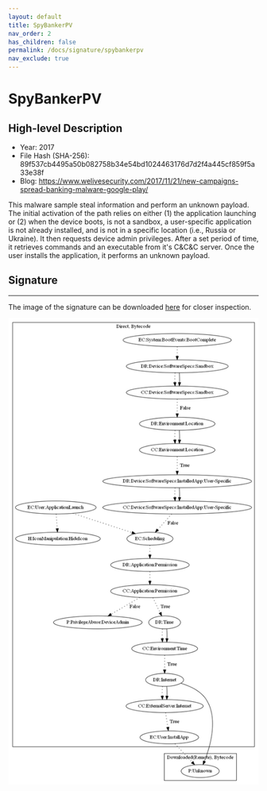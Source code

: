 ```yaml
---
layout: default
title: SpyBankerPV
nav_order: 2
has_children: false
permalink: /docs/signature/spybankerpv
nav_exclude: true
---
```


# SpyBankerPV

## High-level Description

* Year: 2017
* File Hash (SHA-256): 89f537cb4495a50b082758b34e54bd1024463176d7d2f4a445cf859f5a33e38f
* Blog: https://www.welivesecurity.com/2017/11/21/new-campaigns-spread-banking-malware-google-play/

This malware sample steal information and perform an unknown payload. The initial activation of the path relies on either (1) the application launching or (2) when the device boots, is not a sandbox, a user-specific application is not already installed, and is not in a specific location (i.e., Russia or Ukraine). It then requests device admin privileges. After a set period of time, it retrieves commands and an executable from it's C&C&C server. Once the user installs the application, it performs an unknown payload. 

## Signature
---

The image of the signature can be downloaded [here](../../img/signatures/SpyBankerPV.png) for closer inspection.

![](../../img/signatures/SpyBankerPV.png)